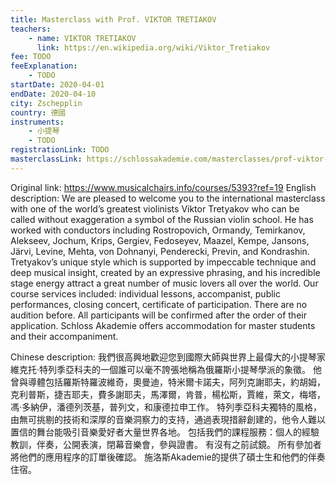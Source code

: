 ```yaml
---
title: Masterclass with Prof. VIKTOR TRETIAKOV
teachers:
	- name: VIKTOR TRETIAKOV
	  link: https://en.wikipedia.org/wiki/Viktor_Tretiakov
fee: TODO
feeExplanation: 
	- TODO
startDate: 2020-04-01
endDate: 2020-04-10
city: Zschepplin
country: 德國
instruments:
	- 小提琴
	- TODO
registrationLink: TODO
masterclassLink: https://schlossakademie.com/masterclasses/prof-viktor-tretiakov-natalia-likhopoi-61
---
```

Original link: https://www.musicalchairs.info/courses/5393?ref=19
English description:
We are pleased to welcome you to the international masterclass with one of the world’s greatest violinists Viktor Tretyakov who can be called without exaggeration a symbol of the Russian violin school.
He has worked with conductors including Rostropovich, Ormandy, Temirkanov, Alekseev, Jochum, Krips, Gergiev, Fedoseyev, Maazel, Kempe, Jansons, Järvi, Levine, Mehta, von Dohnanyi, Penderecki, Previn, and Kondrashin.
 Tretyakov’s unique style which is supported by impeccable technique and deep musical insight, created by an expressive phrasing, and his incredible stage energy attract a great number of music lovers all over the world.
Our course services included: individual lessons, accompanist, public performances, closing concert, certificate of participation.
 There are no audition before.
 All participants will be confirmed after the order of their application.
Schloss Akademie offers accommodation for master students and their accompaniment.
​

Chinese description:
我們很高興地歡迎您到國際大師與世界上最偉大的小提琴家維克托·特列季亞科夫的一個誰可以毫不誇張地稱為俄羅斯小提琴學派的象徵。
他曾與導體包括羅斯特羅波維奇，奧曼迪，特米爾卡諾夫，阿列克謝耶夫，約胡姆，克利普斯，捷吉耶夫，費多謝耶夫，馬澤爾，肯普，楊松斯，賈維，萊文，梅塔，馮·多納伊，潘德列茨基，普列文，和康德拉申工作。
特列季亞科夫獨特的風格，由無可挑剔的技術和深厚的音樂洞察力的支持，通過表現措辭創建的，他令人難以置信的舞台能吸引音樂愛好者大量世界各地。
包括我們的課程服務：個人的經驗教訓，伴奏，公開表演，閉幕音樂會，參與證書。
有沒有之前試鏡。
所有參加者將他們的應用程序的訂單後確認。
施洛斯Akademie的提供了碩士生和他們的伴奏住宿。

